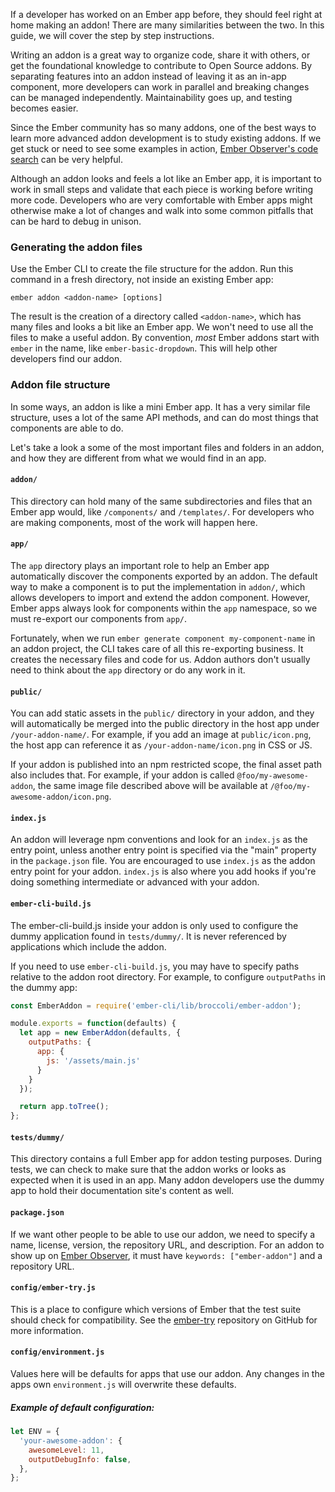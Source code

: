 If a developer has worked on an Ember app before, they should feel right at home making an addon! There are many similarities between the two. In this guide, we will cover the step by step instructions.

Writing an addon is a great way to organize code, share it with others, or get the foundational knowledge to contribute to Open Source addons. By separating features into an addon instead of leaving it as an in-app component, more developers can work in parallel and breaking changes can be managed independently. Maintainability goes up, and testing becomes easier.

Since the Ember community has so many addons, one of the best ways to learn more advanced addon development is to study existing addons. If we get stuck or need to see some examples in action, [Ember Observer's code search](https://www.emberobserver.com/code-search) can be very helpful.

Although an addon looks and feels a lot like an Ember app, it is important to work in small steps and validate that each piece is working before writing more code. Developers who are very comfortable with Ember apps might otherwise make a lot of changes and walk into some common pitfalls that can be hard to debug in unison.

### Generating the addon files

Use the Ember CLI to create the file structure for the addon. Run this command in a fresh directory, not inside an existing Ember app:

```shell
ember addon <addon-name> [options]
```

The result is the creation of a directory called `<addon-name>`, which has many files and looks a bit like an Ember app. We won't need to use all the files to make a useful addon. By convention, _most_ Ember addons start with `ember` in the name, like `ember-basic-dropdown`. This will help other developers find our addon.

### Addon file structure

In some ways, an addon is like a mini Ember app. It has a very similar file structure, uses a lot of the same API methods, and can do most things that components are able to do.

Let's take a look a some of the most important files and folders in an addon, and how they are different from what we would find in an app.

#### `addon/`

This directory can hold many of the same subdirectories and files that an Ember app would, like `/components/` and `/templates/`. For developers who are making components, most of the work will happen here.

#### `app/`

The `app` directory plays an important role to help an Ember app automatically discover the components exported by an addon.
The default way to make a component is to put the implementation in `addon/`, which allows developers to import and extend the addon component. However, Ember apps always look for components within the `app` namespace, so we must re-export our components from `app/`.

Fortunately, when we run `ember generate component my-component-name` in an addon project, the CLI takes care of all this re-exporting business. It creates the necessary files and code for us. Addon authors don't usually need to think about the `app` directory or do any work in it.

#### `public/`

You can add static assets in the `public/` directory in your addon, and they will automatically be
merged into the public directory in the host app under `/your-addon-name/`.
For example, if you add an image at `public/icon.png`, the host app can reference it as
`/your-addon-name/icon.png` in CSS or JS.

If your addon is published into an npm restricted scope, the final asset path also
includes that. For example, if your addon is called `@foo/my-awesome-addon`, the same image file
described above will be available at `/@foo/my-awesome-addon/icon.png`.

#### `index.js`

An addon will leverage npm conventions and look for an `index.js` as the entry point, unless another entry point is specified via the "main" property in the `package.json` file. You are encouraged to use `index.js` as the addon entry point for your addon. `index.js` is also where you add hooks if you're doing something intermediate or advanced with your addon.

#### `ember-cli-build.js`

The ember-cli-build.js inside your addon is only used to configure the dummy application found in `tests/dummy/`. It is never referenced by applications which include the addon.

If you need to use `ember-cli-build.js`, you may have to specify paths relative to the addon root directory. For example, to configure `outputPaths` in the dummy app:

```javascript {data-filename=ember-cli-build.js}
const EmberAddon = require('ember-cli/lib/broccoli/ember-addon');

module.exports = function(defaults) {
  let app = new EmberAddon(defaults, {
    outputPaths: {
      app: {
        js: '/assets/main.js'
      }
    }
  });

  return app.toTree();
};
```

#### `tests/dummy/`
This directory contains a full Ember app for addon testing purposes. During tests, we can check to make sure that the addon works or looks as expected when it is used in an app. Many addon developers use the dummy app to hold their documentation site's content as well.

#### `package.json`

If we want other people to be able to use our addon, we need to specify a name, license, version, the repository URL, and description. For an addon to show up on [Ember Observer](https://emberobserver.com), it must have `keywords: ["ember-addon"]` and a repository URL.

#### `config/ember-try.js`

This is a place to configure which versions of Ember that the test suite should check for compatibility. See the [ember-try](https://github.com/ember-cli/ember-try) repository on GitHub for more information.

#### `config/environment.js`

Values here will be defaults for apps that use our addon. Any changes in the apps own `environment.js` will overwrite these defaults.

##### Example of default configuration:
```javascript {data-filename=config/enviroment.js}
let ENV = {
  'your-awesome-addon': {
    awesomeLevel: 11,
    outputDebugInfo: false,
  },
};
```
